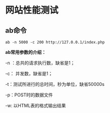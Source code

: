 # 网站性能测试

## ab命令

```shell
ab -n 5000 -c 200 http://127.0.0.1/index.php
```

**ab常用参数的介绍：**

-n ：总共的请求执行数，缺省是1；

-c： 并发数，缺省是1；

-t：测试所进行的总时间，秒为单位，缺省50000s

-p：POST时的数据文件

-w: 以HTML表的格式输出结果